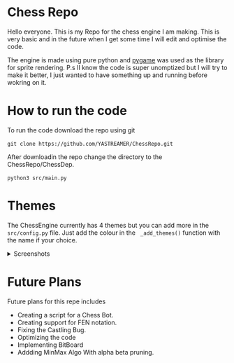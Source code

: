 # Chess Repo

Hello everyone. This is my Repo for the chess engine I am making. This is very basic and in the future when I get some time I will edit and optimise the code.

The engine is made using pure python and [pygame](https://www.pygame.org/docs/) was used as the library for sprite rendering. P.s II know the code is super unomptized but I will try to make it better, I just wanted to have something up and running before wokring on it. 

# How to run the code

To run the code download the repo using git

    git clone https://github.com/YASTREAMER/ChessRepo.git

 After downloadin the repo change the directory to the ChessRepo/ChessDep.

    python3 src/main.py

# Themes

The ChessEngine currently has 4 themes but you can add more in the ```src/config.py``` file. Just add the colour in the ``` _add_themes()```  function with the name if your choice.

<details>
  <summary>Screenshots</summary>

<img src="Screenshot/Green2.png" title="Logo title" title="Green"  width="300" height="300">

<img src="Screenshot/Blue1.png"  alt="Blue" width="300" height="300">
<img src="Screenshot/Brown1.png" alt="Brown"  width="300" height="300">
<img src="Screenshot/Grey1.png"  alt="Grey" width="300" height="300">
</details>

# Future Plans
Future plans for this repe includes   
- Creating a script for a Chess Bot. 
- Creating support for FEN notation.
- Fixing the Castling Bug.
- Optimizing the code
- Implementing BitBoard 
- Addding MinMax Algo With alpha beta pruning.


